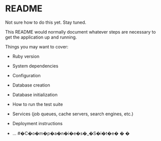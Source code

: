 # README
Not sure how to do this yet. Stay tuned.

This README would normally document whatever steps are necessary to get the
application up and running.

Things you may want to cover:

* Ruby version

* System dependencies

* Configuration

* Database creation

* Database initialization

* How to run the test suite

* Services (job queues, cache servers, search engines, etc.)

* Deployment instructions

* ...
#�C�o�m�p�a�n�i�e�s�_�S�i�t�e�
�
�
